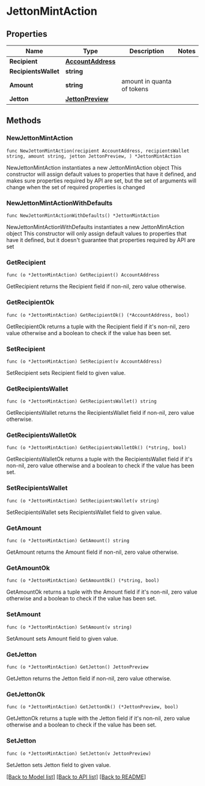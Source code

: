 # JettonMintAction

## Properties

Name | Type | Description | Notes
------------ | ------------- | ------------- | -------------
**Recipient** | [**AccountAddress**](AccountAddress.md) |  | 
**RecipientsWallet** | **string** |  | 
**Amount** | **string** | amount in quanta of tokens | 
**Jetton** | [**JettonPreview**](JettonPreview.md) |  | 

## Methods

### NewJettonMintAction

`func NewJettonMintAction(recipient AccountAddress, recipientsWallet string, amount string, jetton JettonPreview, ) *JettonMintAction`

NewJettonMintAction instantiates a new JettonMintAction object
This constructor will assign default values to properties that have it defined,
and makes sure properties required by API are set, but the set of arguments
will change when the set of required properties is changed

### NewJettonMintActionWithDefaults

`func NewJettonMintActionWithDefaults() *JettonMintAction`

NewJettonMintActionWithDefaults instantiates a new JettonMintAction object
This constructor will only assign default values to properties that have it defined,
but it doesn't guarantee that properties required by API are set

### GetRecipient

`func (o *JettonMintAction) GetRecipient() AccountAddress`

GetRecipient returns the Recipient field if non-nil, zero value otherwise.

### GetRecipientOk

`func (o *JettonMintAction) GetRecipientOk() (*AccountAddress, bool)`

GetRecipientOk returns a tuple with the Recipient field if it's non-nil, zero value otherwise
and a boolean to check if the value has been set.

### SetRecipient

`func (o *JettonMintAction) SetRecipient(v AccountAddress)`

SetRecipient sets Recipient field to given value.


### GetRecipientsWallet

`func (o *JettonMintAction) GetRecipientsWallet() string`

GetRecipientsWallet returns the RecipientsWallet field if non-nil, zero value otherwise.

### GetRecipientsWalletOk

`func (o *JettonMintAction) GetRecipientsWalletOk() (*string, bool)`

GetRecipientsWalletOk returns a tuple with the RecipientsWallet field if it's non-nil, zero value otherwise
and a boolean to check if the value has been set.

### SetRecipientsWallet

`func (o *JettonMintAction) SetRecipientsWallet(v string)`

SetRecipientsWallet sets RecipientsWallet field to given value.


### GetAmount

`func (o *JettonMintAction) GetAmount() string`

GetAmount returns the Amount field if non-nil, zero value otherwise.

### GetAmountOk

`func (o *JettonMintAction) GetAmountOk() (*string, bool)`

GetAmountOk returns a tuple with the Amount field if it's non-nil, zero value otherwise
and a boolean to check if the value has been set.

### SetAmount

`func (o *JettonMintAction) SetAmount(v string)`

SetAmount sets Amount field to given value.


### GetJetton

`func (o *JettonMintAction) GetJetton() JettonPreview`

GetJetton returns the Jetton field if non-nil, zero value otherwise.

### GetJettonOk

`func (o *JettonMintAction) GetJettonOk() (*JettonPreview, bool)`

GetJettonOk returns a tuple with the Jetton field if it's non-nil, zero value otherwise
and a boolean to check if the value has been set.

### SetJetton

`func (o *JettonMintAction) SetJetton(v JettonPreview)`

SetJetton sets Jetton field to given value.



[[Back to Model list]](../README.md#documentation-for-models) [[Back to API list]](../README.md#documentation-for-api-endpoints) [[Back to README]](../README.md)


